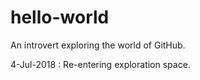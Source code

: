 # hello-world

An introvert exploring the world of GitHub.

4-Jul-2018 : Re-entering exploration space.
